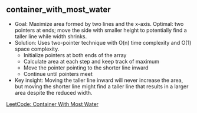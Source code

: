 ## container_with_most_water

- Goal: Maximize area formed by two lines and the x-axis. Optimal: two pointers at ends; move the side with smaller height to potentially find a taller line while width shrinks.
- Solution: Uses two-pointer technique with O(n) time complexity and O(1) space complexity.
  - Initialize pointers at both ends of the array
  - Calculate area at each step and keep track of maximum
  - Move the pointer pointing to the shorter line inward
  - Continue until pointers meet
- Key insight: Moving the taller line inward will never increase the area, but moving the shorter line might find a taller line that results in a larger area despite the reduced width.

[LeetCode: Container With Most Water](https://leetcode.com/problems/container-with-most-water/)